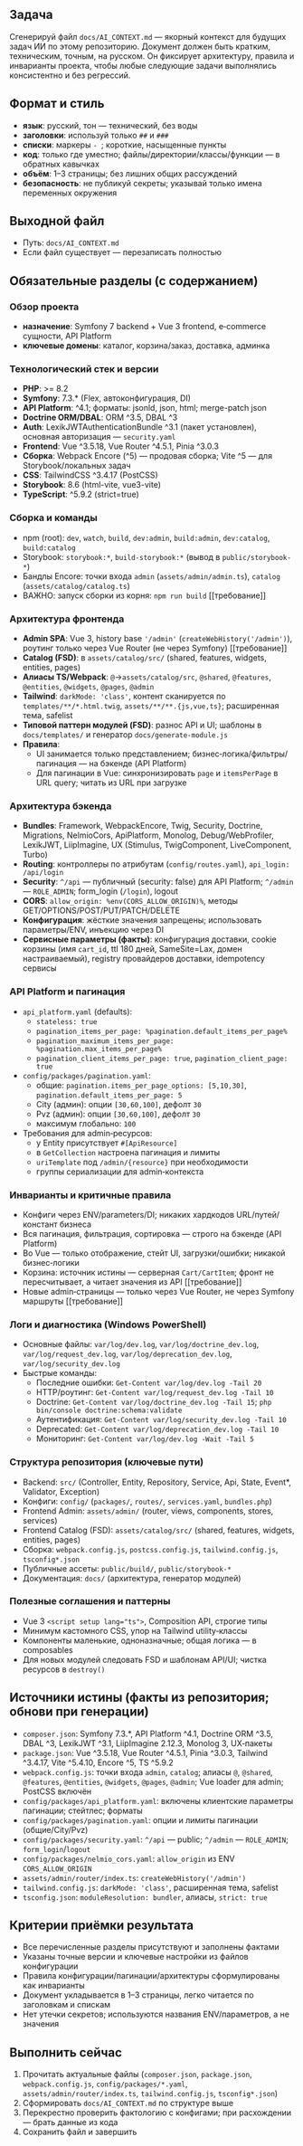 ## Задача

Сгенерируй файл `docs/AI_CONTEXT.md` — якорный контекст для будущих задач ИИ по этому репозиторию. Документ должен быть кратким, техническим, точным, на русском. Он фиксирует архитектуру, правила и инварианты проекта, чтобы любые следующие задачи выполнялись консистентно и без регрессий.

## Формат и стиль

- **язык**: русский, тон — технический, без воды
- **заголовки**: используй только `##` и `###`
- **списки**: маркеры `- `; короткие, насыщенные пункты
- **код**: только где уместно; файлы/директории/классы/функции — в обратных кавычках
- **объём**: 1–3 страницы; без лишних общих рассуждений
- **безопасность**: не публикуй секреты; указывай только имена переменных окружения

## Выходной файл

- Путь: `docs/AI_CONTEXT.md`
- Если файл существует — перезаписать полностью

## Обязательные разделы (с содержанием)

### Обзор проекта
- **назначение**: Symfony 7 backend + Vue 3 frontend, e‑commerce сущности, API Platform
- **ключевые домены**: каталог, корзина/заказ, доставка, админка

### Технологический стек и версии
- **PHP**: >= 8.2
- **Symfony**: 7.3.* (Flex, автоконфигурация, DI)
- **API Platform**: ^4.1; форматы: jsonld, json, html; merge-patch json
- **Doctrine ORM/DBAL**: ORM ^3.5, DBAL ^3
- **Auth**: LexikJWTAuthenticationBundle ^3.1 (пакет установлен), основная авторизация — `security.yaml`
- **Frontend**: Vue ^3.5.18, Vue Router ^4.5.1, Pinia ^3.0.3
- **Сборка**: Webpack Encore (^5) — продовая сборка; Vite ^5 — для Storybook/локальных задач
- **CSS**: TailwindCSS ^3.4.17 (PostCSS)
- **Storybook**: 8.6 (html-vite, vue3-vite)
- **TypeScript**: ^5.9.2 (strict=true)

### Сборка и команды
- npm (root): `dev`, `watch`, `build`, `dev:admin`, `build:admin`, `dev:catalog`, `build:catalog`
- Storybook: `storybook:*`, `build-storybook:*` (вывод в `public/storybook-*`)
- Бандлы Encore: точки входа `admin` (`assets/admin/admin.ts`), `catalog` (`assets/catalog/catalog.ts`)
- ВАЖНО: запуск сборки из корня: `npm run build` [[требование]]

### Архитектура фронтенда
- **Admin SPA**: Vue 3, history base `'/admin'` (`createWebHistory('/admin')`), роутинг только через Vue Router (не через Symfony) [[требование]]
- **Catalog (FSD)**: в `assets/catalog/src/` (shared, features, widgets, entities, pages)
- **Алиасы TS/Webpack**: `@`→`assets/catalog/src`, `@shared`, `@features`, `@entities`, `@widgets`, `@pages`, `@admin`
- **Tailwind**: `darkMode: 'class'`, контент сканируется по `templates/**/*.html.twig`, `assets/**/**.{js,vue,ts}`; расширенная тема, safelist
- **Типовой паттерн модулей (FSD)**: разнос API и UI; шаблоны в `docs/templates/` и генератор `docs/generate-module.js`
- **Правила**:
  - UI занимается только представлением; бизнес‑логика/фильтры/пагинация — на бэкенде (API Platform)
  - Для пагинации в Vue: синхронизировать `page` и `itemsPerPage` в URL query; читать из URL при загрузке

### Архитектура бэкенда
- **Bundles**: Framework, WebpackEncore, Twig, Security, Doctrine, Migrations, NelmioCors, ApiPlatform, Monolog, Debug/WebProfiler, LexikJWT, LiipImagine, UX (Stimulus, TwigComponent, LiveComponent, Turbo)
- **Routing**: контроллеры по атрибутам (`config/routes.yaml`), `api_login: /api/login`
- **Security**: `^/api` — публичный (security: false) для API Platform; `^/admin` — `ROLE_ADMIN`; form_login (`/login`), logout
- **CORS**: `allow_origin: %env(CORS_ALLOW_ORIGIN)%`, методы GET/OPTIONS/POST/PUT/PATCH/DELETE
- **Конфигурация**: жёсткие значения запрещены; использовать параметры/ENV, инъекцию через DI
- **Сервисные параметры (факты)**: конфигурация доставки, cookie корзины (имя `cart_id`, ttl 180 дней, SameSite=Lax, домен настраиваемый), registry провайдеров доставки, idempotency сервисы

### API Platform и пагинация
- `api_platform.yaml` (defaults):
  - `stateless: true`
  - `pagination_items_per_page: %pagination.default_items_per_page%`
  - `pagination_maximum_items_per_page: %pagination.max_items_per_page%`
  - `pagination_client_items_per_page: true`, `pagination_client_page: true`
- `config/packages/pagination.yaml`:
  - общие: `pagination.items_per_page_options: [5,10,30]`, `pagination.default_items_per_page: 5`
  - City (админ): опции `[30,60,100]`, дефолт `30`
  - Pvz (админ): опции `[30,60,100]`, дефолт `30`
  - максимум глобально: `100`
- Требования для admin‑ресурсов:
  - у Entity присутствует `#[ApiResource]`
  - в `GetCollection` настроена пагинация и лимиты
  - `uriTemplate` под `/admin/{resource}` при необходимости
  - группы сериализации для admin‑контекста

### Инварианты и критичные правила
- Конфиги через ENV/parameters/DI; никаких хардкодов URL/путей/констант бизнеса
- Вся пагинация, фильтрация, сортировка — строго на бэкенде (API Platform)
- Во Vue — только отображение, стейт UI, загрузки/ошибки; никакой бизнес‑логики
- Корзина: источник истины — серверная `Cart/CartItem`; фронт не пересчитывает, а читает значения из API [[требование]]
- Новые admin‑страницы — только через Vue Router, не через Symfony маршруты [[требование]]

### Логи и диагностика (Windows PowerShell)
- Основные файлы: `var/log/dev.log`, `var/log/doctrine_dev.log`, `var/log/request_dev.log`, `var/log/deprecation_dev.log`, `var/log/security_dev.log`
- Быстрые команды:
  - Последние ошибки: `Get-Content var/log/dev.log -Tail 20`
  - HTTP/роутинг: `Get-Content var/log/request_dev.log -Tail 10`
  - Doctrine: `Get-Content var/log/doctrine_dev.log -Tail 15`; `php bin/console doctrine:schema:validate`
  - Аутентификация: `Get-Content var/log/security_dev.log -Tail 10`
  - Deprecated: `Get-Content var/log/deprecation_dev.log -Tail 10`
  - Мониторинг: `Get-Content var/log/dev.log -Wait -Tail 5`

### Структура репозитория (ключевые пути)
- Backend: `src/` (Controller, Entity, Repository, Service, Api, State, Event*, Validator, Exception)
- Конфиги: `config/` (`packages/`, `routes/`, `services.yaml`, `bundles.php`)
- Frontend Admin: `assets/admin/` (router, views, components, stores, services)
- Frontend Catalog (FSD): `assets/catalog/src/` (shared, features, widgets, entities, pages)
- Сборка: `webpack.config.js`, `postcss.config.js`, `tailwind.config.js`, `tsconfig*.json`
- Публичные ассеты: `public/build/`, `public/storybook-*`
- Документация: `docs/` (архитектура, генератор модулей)

### Полезные соглашения и паттерны
- Vue 3 `<script setup lang="ts">`, Composition API, строгие типы
- Минимум кастомного CSS, упор на Tailwind utility‑классы
- Компоненты маленькие, одноназначные; общая логика — в composables
- Для новых модулей следовать FSD и шаблонам API/UI; чистка ресурсов в `destroy()`

## Источники истины (факты из репозитория; обнови при генерации)

- `composer.json`: Symfony 7.3.*, API Platform ^4.1, Doctrine ORM ^3.5, DBAL ^3, LexikJWT ^3.1, LiipImagine 2.12.3, Monolog 3, UX‑пакеты
- `package.json`: Vue ^3.5.18, Vue Router ^4.5.1, Pinia ^3.0.3, Tailwind ^3.4.17, Vite ^5.4.10, Encore ^5, TS ^5.9.2
- `webpack.config.js`: точки входа `admin`, `catalog`; алиасы `@`, `@shared`, `@features`, `@entities`, `@widgets`, `@pages`, `@admin`; Vue loader для admin; PostCSS включён
- `config/packages/api_platform.yaml`: включены клиентские параметры пагинации; стейтлес; форматы
- `config/packages/pagination.yaml`: опции и лимиты пагинации (общие/City/Pvz)
- `config/packages/security.yaml`: `^/api` — public; `^/admin` — `ROLE_ADMIN`; `form_login`/`logout`
- `config/packages/nelmio_cors.yaml`: `allow_origin` из ENV `CORS_ALLOW_ORIGIN`
- `assets/admin/router/index.ts`: `createWebHistory('/admin')`
- `tailwind.config.js`: `darkMode: 'class'`, расширенная тема, safelist
- `tsconfig.json`: `moduleResolution: bundler`, алиасы, `strict: true`

## Критерии приёмки результата

- Все перечисленные разделы присутствуют и заполнены фактами
- Указаны точные версии и ключевые настройки из файлов конфигурации
- Правила конфигурации/пагинации/архитектуры сформулированы как инварианты
- Документ укладывается в 1–3 страницы, легко читается по заголовкам и спискам
- Нет утечки секретов; используются названия ENV/параметров, а не значения

## Выполнить сейчас

1) Прочитать актуальные файлы (`composer.json`, `package.json`, `webpack.config.js`, `config/packages/*.yaml`, `assets/admin/router/index.ts`, `tailwind.config.js`, `tsconfig*.json`)
2) Сформировать `docs/AI_CONTEXT.md` по структуре выше
3) Перекрестно проверить фактологию с конфигами; при расхождении — брать данные из кода
4) Сохранить файл и завершить


